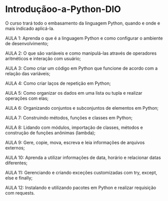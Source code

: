 # Introduçãoo-a-Python-DIO

O curso trará todo o embasamento da linguagem Python, quando e onde e mais indicado aplicá-la.

AULA 1: Aprenda o que é a linguagem Python e como configurar o ambiente de desenvolvimento;

AULA 2: O que são variáveis e como manipulá-las através de operadores aritméticos e interação com usuário;

AULA 3: Como criar um código em Python que funcione de acordo com a relação das variáveis;

AULA 4: Como criar laços de repetição em Python;

AULA 5: Como organizar os dados em uma lista ou tupla e realizar operações com elas;

AULA 6: Organizando conjuntos e subconjuntos de elementos em Python;

AULA 7: Construindo métodos, funções e classes em Python;

AULA 8: Lidando com módulos, importação de classes, métodos e construção de funções anônimas (lambda);

AULA 9: Gere, copie, mova, escreva e leia informações de arquivos externos;

AULA 10: Aprenda a utilizar informações de data, horário e relacionar datas diferentes;

AULA 11: Gerenciando e criando exceções customizadas com try, except, else e finally;

AULA 12: Instalando e utilizando pacotes em Python e realizar requisição com requests.

